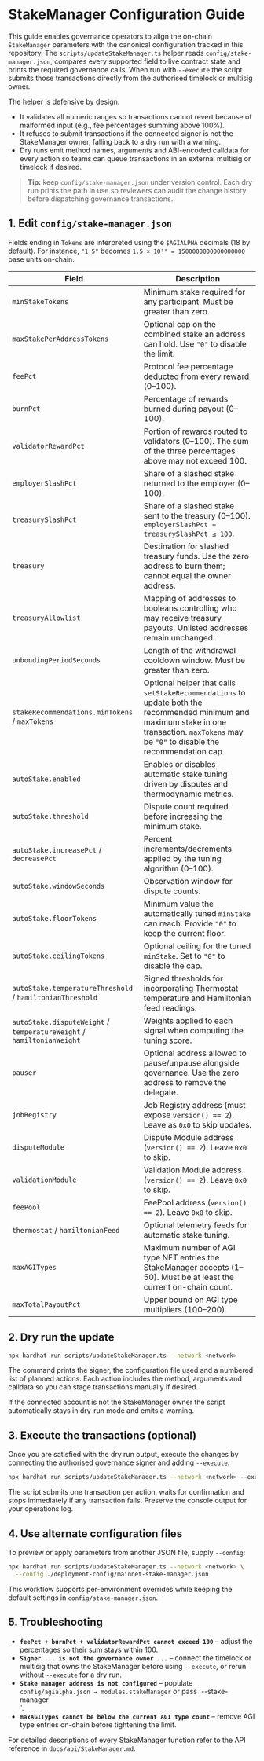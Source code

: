 # StakeManager Configuration Guide

This guide enables governance operators to align the on-chain `StakeManager`
parameters with the canonical configuration tracked in this repository. The
`scripts/updateStakeManager.ts` helper reads `config/stake-manager.json`,
compares every supported field to live contract state and prints the required
governance calls. When run with `--execute` the script submits those
transactions directly from the authorised timelock or multisig owner.

The helper is defensive by design:

- It validates all numeric ranges so transactions cannot revert because of
  malformed input (e.g., fee percentages summing above 100%).
- It refuses to submit transactions if the connected signer is not the
  StakeManager owner, falling back to a dry run with a warning.
- Dry runs emit method names, arguments and ABI-encoded calldata for every
  action so teams can queue transactions in an external multisig or timelock
  if desired.

> **Tip:** keep `config/stake-manager.json` under version control. Each dry run
> prints the path in use so reviewers can audit the change history before
> dispatching governance transactions.

## 1. Edit `config/stake-manager.json`

Fields ending in `Tokens` are interpreted using the `$AGIALPHA` decimals (18 by
default). For instance, `"1.5"` becomes `1.5 × 10¹⁸ = 1500000000000000000`
base units on-chain.

| Field                                                                 | Description                                                                                                                                                                                   |
| --------------------------------------------------------------------- | --------------------------------------------------------------------------------------------------------------------------------------------------------------------------------------------- |
| `minStakeTokens`                                                      | Minimum stake required for any participant. Must be greater than zero.                                                                                                                        |
| `maxStakePerAddressTokens`                                            | Optional cap on the combined stake an address can hold. Use `"0"` to disable the limit.                                                                                                       |
| `feePct`                                                              | Protocol fee percentage deducted from every reward (0–100).                                                                                                                                   |
| `burnPct`                                                             | Percentage of rewards burned during payout (0–100).                                                                                                                                           |
| `validatorRewardPct`                                                  | Portion of rewards routed to validators (0–100). The sum of the three percentages above may not exceed 100.                                                                                   |
| `employerSlashPct`                                                    | Share of a slashed stake returned to the employer (0–100).                                                                                                                                    |
| `treasurySlashPct`                                                    | Share of a slashed stake sent to the treasury (0–100). `employerSlashPct + treasurySlashPct ≤ 100`.                                                                                           |
| `treasury`                                                            | Destination for slashed treasury funds. Use the zero address to burn them; cannot equal the owner address.                                                                                    |
| `treasuryAllowlist`                                                   | Mapping of addresses to booleans controlling who may receive treasury payouts. Unlisted addresses remain unchanged.                                                                           |
| `unbondingPeriodSeconds`                                              | Length of the withdrawal cooldown window. Must be greater than zero.                                                                                                                          |
| `stakeRecommendations.minTokens` / `maxTokens`                        | Optional helper that calls `setStakeRecommendations` to update both the recommended minimum and maximum stake in one transaction. `maxTokens` may be `"0"` to disable the recommendation cap. |
| `autoStake.enabled`                                                   | Enables or disables automatic stake tuning driven by disputes and thermodynamic metrics.                                                                                                      |
| `autoStake.threshold`                                                 | Dispute count required before increasing the minimum stake.                                                                                                                                   |
| `autoStake.increasePct` / `decreasePct`                               | Percent increments/decrements applied by the tuning algorithm (0–100).                                                                                                                        |
| `autoStake.windowSeconds`                                             | Observation window for dispute counts.                                                                                                                                                        |
| `autoStake.floorTokens`                                               | Minimum value the automatically tuned `minStake` can reach. Provide `"0"` to keep the current floor.                                                                                          |
| `autoStake.ceilingTokens`                                             | Optional ceiling for the tuned `minStake`. Set to `"0"` to disable the cap.                                                                                                                   |
| `autoStake.temperatureThreshold` / `hamiltonianThreshold`             | Signed thresholds for incorporating Thermostat temperature and Hamiltonian feed readings.                                                                                                     |
| `autoStake.disputeWeight` / `temperatureWeight` / `hamiltonianWeight` | Weights applied to each signal when computing the tuning score.                                                                                                                               |
| `pauser`                                                              | Optional address allowed to pause/unpause alongside governance. Use the zero address to remove the delegate.                                                                                  |
| `jobRegistry`                                                         | Job Registry address (must expose `version() == 2`). Leave as `0x0` to skip updates.                                                                                                          |
| `disputeModule`                                                       | Dispute Module address (`version() == 2`). Leave `0x0` to skip.                                                                                                                               |
| `validationModule`                                                    | Validation Module address (`version() == 2`). Leave `0x0` to skip.                                                                                                                            |
| `feePool`                                                             | FeePool address (`version() == 2`). Leave `0x0` to skip.                                                                                                                                      |
| `thermostat` / `hamiltonianFeed`                                      | Optional telemetry feeds for automatic stake tuning.                                                                                                                                          |
| `maxAGITypes`                                                         | Maximum number of AGI type NFT entries the StakeManager accepts (1–50). Must be at least the current on-chain count.                                                                          |
| `maxTotalPayoutPct`                                                   | Upper bound on AGI type multipliers (100–200).                                                                                                                                                |

## 2. Dry run the update

```bash
npx hardhat run scripts/updateStakeManager.ts --network <network>
```

The command prints the signer, the configuration file used and a numbered list
of planned actions. Each action includes the method, arguments and calldata so
you can stage transactions manually if desired.

If the connected account is not the StakeManager owner the script automatically
stays in dry-run mode and emits a warning.

## 3. Execute the transactions (optional)

Once you are satisfied with the dry run output, execute the changes by
connecting the authorised governance signer and adding `--execute`:

```bash
npx hardhat run scripts/updateStakeManager.ts --network <network> --execute
```

The script submits one transaction per action, waits for confirmation and stops
immediately if any transaction fails. Preserve the console output for your
operations log.

## 4. Use alternate configuration files

To preview or apply parameters from another JSON file, supply `--config`:

```bash
npx hardhat run scripts/updateStakeManager.ts --network <network> \
  --config ./deployment-config/mainnet-stake-manager.json
```

This workflow supports per-environment overrides while keeping the default
settings in `config/stake-manager.json`.

## 5. Troubleshooting

- **`feePct + burnPct + validatorRewardPct cannot exceed 100`** – adjust the
  percentages so their sum stays within 100.
- **`Signer ... is not the governance owner ...`** – connect the timelock or
  multisig that owns the StakeManager before using `--execute`, or rerun without
  `--execute` for a dry run.
- **`Stake manager address is not configured`** – populate
  `config/agialpha.json → modules.stakeManager` or pass `--stake-manager
  <address>`.
- **`maxAGITypes cannot be below the current AGI type count`** – remove AGI type
  entries on-chain before tightening the limit.

For detailed descriptions of every StakeManager function refer to the API
reference in `docs/api/StakeManager.md`.
